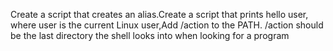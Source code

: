 Create a script that creates an alias.Create a script that prints hello user, where user is the current Linux user,Add /action to the PATH. /action should be the last directory the shell looks into when looking for a program
